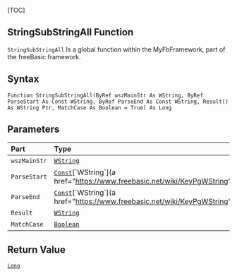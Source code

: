 [TOC]
## StringSubStringAll Function

`StringSubStringAll` Is a global function within the MyFbFramework, part of the freeBasic framework.
## Syntax

```freeBasic
Function StringSubStringAll(ByRef wszMainStr As WString, ByRef ParseStart As Const WString, ByRef ParseEnd As Const WString, Result() As WString Ptr, MatchCase As Boolean = True) As Long
```

## Parameters

|Part|Type|Description|
| :------------ | :------------ | :------------ |
|`wszMainStr`|[`WString`]("https://www.freebasic.net/wiki/KeyPgWString")|Required.|
|`ParseStart`|[`Const`]("https://www.freebasic.net/wiki/KeyPgConst")[`WString`](a href="https://www.freebasic.net/wiki/KeyPgWString")|Required.|
|`ParseEnd`|[`Const`]("https://www.freebasic.net/wiki/KeyPgConst")[`WString`](a href="https://www.freebasic.net/wiki/KeyPgWString")|Required.|
|`Result`|[`WString`]("https://www.freebasic.net/wiki/KeyPgWString")|Required.|
|`MatchCase`|[`Boolean`]("https://www.freebasic.net/wiki/KeyPgBoolean")|Optional.|

## Return Value
[`Long`]("https://www.freebasic.net/wiki/KeyPgLong")

